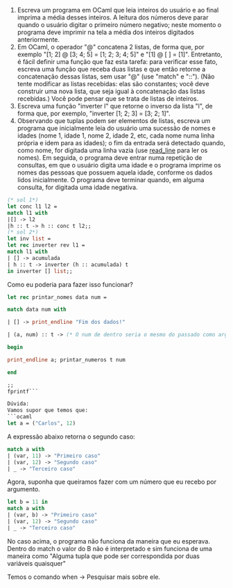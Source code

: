 1. Escreva um programa em OCaml que leia inteiros do usuário e ao final imprima a média desses inteiros. A leitura dos números deve parar quando o usuário digitar o primeiro número negativo; neste momento o programa deve imprimir na tela a média dos inteiros digitados anteriormente.
1. Em OCaml, o operador "@" concatena 2 listas, de forma que, por exemplo "[1; 2] @ [3; 4; 5] = [1; 2; 3; 4; 5]" e "[1] @ [ ] = [1]". Entretanto, é fácil definir uma função que faz esta tarefa: para verificar esse fato, escreva uma função que receba duas listas e que então retorne a concatenação dessas listas, sem usar "@" (use "match" e "::"). (Não tente modificar as listas recebidas: elas são constantes; você deve construir uma nova lista, que seja igual à concatenação das listas recebidas.) Você pode pensar que se trata de listas de inteiros.
2. Escreva uma função "inverter l" que retorne o inverso da lista "l", de forma que, por exemplo, "inverter [1; 2; 3] = [3; 2; 1]".
3. Observando que tuplas podem ser elementos de listas, escreva um programa que inicialmente leia do usuário uma sucessão de nomes e idades (nome 1, idade 1, nome 2, idade 2, etc, cada nome numa linha própria e idem para as idades); o fim da entrada será detectado quando, como nome, for digitada uma linha vazia (use [read_line](https://v2.ocaml.org/api/Stdlib.html#VALread_line) para ler os nomes). Em seguida, o programa deve entrar numa repetição de consultas, em que o usuário digita uma idade e o programa imprime os nomes das pessoas que possuem aquela idade, conforme os dados lidos inicialmente. O programa deve terminar quando, em alguma consulta, for digitada uma idade negativa.


```ocaml
(* sol 1*)
let conc l1 l2 = 
match l1 with
|[] -> l2
|h :: t -> h :: conc t l2;;
(* sol 2*)
let inv list = 
let rec inverter rev l1 = 
match l1 with
| [] -> acumulada
| h :: t -> inverter (h :: acumulada) t 
in inverter [] list;;
```

Como eu poderia para fazer isso funcionar? 
```ocaml
let rec printar_nomes data num =

match data num with

| [] -> print_endline "Fim dos dados!"

| (a, num) :: t -> (* O num de dentro seria o mesmo do passado como argumento, algo como (a, 13 *)

begin

print_endline a; printar_numeros t num

end

;;
fprintf``` 

Dúvida: 
Vamos supor que temos que:
```ocaml 
let a = ("Carlos", 12)
```
A expressão abaixo retorna o segundo caso:
```ocaml
match a with 
| (var, 11) -> "Primeiro caso"
| (var, 12) -> "Segundo caso"
| _ -> "Terceiro caso"
```
Agora, suponha que queiramos fazer com um número que eu recebo por argumento.
```ocaml
let b = 11 in 
match a with 
| (var, b) -> "Primeiro caso"
| (var, 12) -> "Segundo caso"
| _ -> "Terceiro caso"
```
No caso acima, o programa não funciona da maneira que eu esperava. Dentro do match o valor do B não é interpretado e sim funciona de uma maneira como "Alguma tupla que pode ser correspondida por duas variáveis quaisquer"

Temos o comando when -> Pesquisar mais sobre ele.
